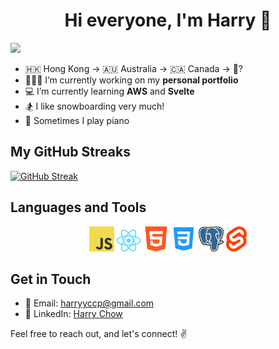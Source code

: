 <h1 align="center">Hi everyone, I'm Harry 🫶</h1>

![](https://komarev.com/ghpvc/?username=harrycpc&color=orange)

- 🇭🇰 Hong Kong -> 🇦🇺 Australia -> 🇨🇦 Canada -> 🤔?
- 🧑🏻‍💻 I’m currently working on my **personal portfolio**
- 💻 I’m currently learning **AWS** and **Svelte**
- 🏂 I like snowboarding very much!
- 🎹 Sometimes I play piano

## My GitHub Streaks

[![GitHub Streak](https://streak-stats.demolab.com?user=harrycpc&theme=yellowdark)](https://git.io/streak-stats)

## Languages and Tools

<p align="center">
  <img src="./images/JavaScript-logo.png" alt="JS" width="40" height="40">
  <img src="./images/React-icon.svg.png" alt="JS" width="40" >
  <img src="./images/html-logo.png" alt="JS" width="40" height="40">
  <img src="./images/css-logo.png" alt="JS" width="40" height="40">
  <img src="./images/Postgresql_elephant.svg" alt="JS" width="40" height="40">
  <img src="./images//svelte.png" alt="JS"  height="40">
</p>

<!-- ## My Projects

Here are some of my featured projects:

- [Project 1](https://github.com/your-username/project-1) - Description of Project 1.
- [Project 2](https://github.com/your-username/project-2) - Description of Project 2.
- [Project 3](https://github.com/your-username/project-3) - Description of Project 3. -->

## Get in Touch

- 📧 Email: harryyccp@gmail.com
- 💼 LinkedIn: [Harry Chow](https://www.linkedin.com/in/harry-chow)

Feel free to reach out, and let's connect! ✌️

</p>

